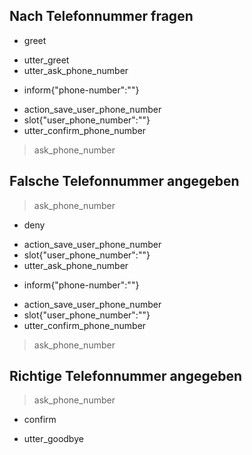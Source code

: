 ## Nach Telefonnummer fragen
* greet
 - utter_greet
 - utter_ask_phone_number
* inform{"phone-number":""}
 - action_save_user_phone_number
 - slot{"user_phone_number":""}
 - utter_confirm_phone_number
> ask_phone_number  

## Falsche Telefonnummer angegeben
> ask_phone_number
* deny
 - action_save_user_phone_number
 - slot{"user_phone_number":""}
 - utter_ask_phone_number
* inform{"phone-number":""}
 - action_save_user_phone_number
 - slot{"user_phone_number":""}
 - utter_confirm_phone_number
> ask_phone_number  

## Richtige Telefonnummer angegeben
> ask_phone_number
* confirm
 - utter_goodbye